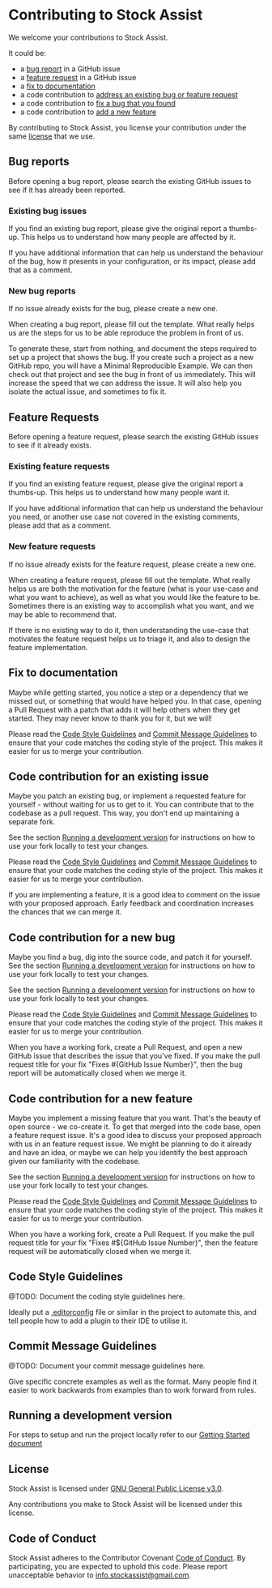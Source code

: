 # Contributing to Stock Assist

We welcome your contributions to Stock Assist.

It could be:

* a [bug report](#bug-reports) in a GitHub issue
* a [feature request](#feature-requests) in a GitHub issue
* a [fix to documentation](#fix-to-documentation)
* a code contribution to [address an existing bug or feature request](#code-contribution-for-an-existing-issue)
* a code contribution to [fix a bug that you found](#code-contribution-for-a-new-bug)
* a code contribution to [add a new feature](#code-contribution-for-a-new-feature)

By contributing to Stock Assist, you license your contribution under the same [license](#license) that we use.

## Bug reports

Before opening a bug report, please search the existing GitHub issues to see if it has already been reported.

### Existing bug issues

If you find an existing bug report, please give the original report a thumbs-up. This helps us to understand how many people are affected by it.

If you have additional information that can help us understand the behaviour of the bug, how it presents in your configuration, or its impact, please add that as a comment.

### New bug reports

If no issue already exists for the bug, please create a new one.

When creating a bug report, please fill out the template. What really helps us are the steps for us to be able reproduce the problem in front of us. 

To generate these, start from nothing, and document the steps required to set up a project that shows the bug. If you create such a project as a new GitHub repo, you will have a Minimal Reproducible Example. We can then check out that project and see the bug in front of us immediately. This will increase the speed that we can address the issue. It will also help you isolate the actual issue, and sometimes to fix it.

## Feature Requests

Before opening a feature request, please search the existing GitHub issues to see if it already exists.

### Existing feature requests

If you find an existing feature request, please give the original report a thumbs-up. This helps us to understand how many people want it.

If you have additional information that can help us understand the behaviour you need, or another use case not covered in the existing comments, please add that as a comment.

### New feature requests

If no issue already exists for the feature request, please create a new one.

When creating a feature request, please fill out the template. What really helps us are both the motivation for the feature (what is your use-case and what you want to achieve), as well as what you would like the feature to be. Sometimes there is an existing way to accomplish what you want, and we may be able to recommend that. 

If there is no existing way to do it, then understanding the use-case that motivates the feature request helps us to triage it, and also to design the feature implementation.  

## Fix to documentation

Maybe while getting started, you notice a step or a dependency that we missed out, or something that would have helped you. In that case, opening a Pull Request with a patch that adds it will help others when they get started. They may never know to thank you for it, but we will!

Please read the [Code Style Guidelines](#code-style-guidelines) and [Commit Message Guidelines](#commit-message-guidelines) to ensure that your code matches the coding style of the project. This makes it easier for us to merge your contribution.

## Code contribution for an existing issue

Maybe you patch an existing bug, or implement a requested feature for yourself - without waiting for us to get to it. You can contribute that to the codebase as a pull request. This way, you don't end up maintaining a separate fork. 

See the section [Running a development version](#running-a-development-version) for instructions on how to use your fork locally to test your changes.

Please read the [Code Style Guidelines](#code-style-guidelines) and [Commit Message Guidelines](#commit-message-guidelines) to ensure that your code matches the coding style of the project. This makes it easier for us to merge your contribution.

If you are implementing a feature, it is a good idea to comment on the issue with your proposed approach. Early feedback and coordination increases the chances that we can merge it.

## Code contribution for a new bug

Maybe you find a bug, dig into the source code, and patch it for yourself. See the section [Running a development version](#running-a-development-version) for instructions on how to use your fork locally to test your changes.

See the section [Running a development version](#running-a-development-version) for instructions on how to use your fork locally to test your changes.

Please read the [Code Style Guidelines](#code-style-guidelines) and [Commit Message Guidelines](#commit-message-guidelines) to ensure that your code matches the coding style of the project. This makes it easier for us to merge your contribution.

When you have a working fork, create a Pull Request, and open a new GitHub issue that describes the issue that you've fixed. If you make the pull request title for your fix "Fixes #{GitHub Issue Number}", then the bug report will be automatically closed when we merge it.

## Code contribution for a new feature

Maybe you implement a missing feature that you want. That's the beauty of open source - we co-create it. To get that merged into the code base, open a feature request issue. It's a good idea to discuss your proposed approach with us in an feature request issue. We might be planning to do it already and have an idea, or maybe we can help you identify the best approach given our familiarity with the codebase.

See the section [Running a development version](#running-a-development-version) for instructions on how to use your fork locally to test your changes.

Please read the [Code Style Guidelines](#code-style-guidelines) and [Commit Message Guidelines](#commit-message-guidelines) to ensure that your code matches the coding style of the project. This makes it easier for us to merge your contribution.

When you have a working fork, create a Pull Request. If you make the pull request title for your fix "Fixes #${GitHub Issue Number}", then the feature request will be automatically closed when we merge it.

## Code Style Guidelines

@TODO: Document the coding style guidelines here.

Ideally put a [.editorconfig](https://editorconfig.org/) file or similar in the project to automate this, and tell people how to add a plugin to their IDE to utilise it.

## Commit Message Guidelines

@TODO: Document your commit message guidelines here.

Give specific concrete examples as well as the format. Many people find it easier to work backwards from examples than to work forward from rules.

## Running a development version

For steps to setup and run the project locally refer to our [Getting Started document](https://github.com/techonerd/stock-assist/blob/main/getting_started.md)

## License

Stock Assist is licensed under [GNU General Public License v3.0](https://github.com/techonerd/stock-assist/blob/main/LICENSE).

Any contributions you make to Stock Assist will be licensed under this license.

## Code of Conduct

Stock Assist adheres to the Contributor Covenant [Code of Conduct](https://github.com/techonerd/stock-assist/blob/main/CODE_OF_CONDUCT.md). By participating, you are expected to uphold this code. Please report unacceptable behavior to [info.stockassist@gmail.com](info.stockassist@gmail.com).
